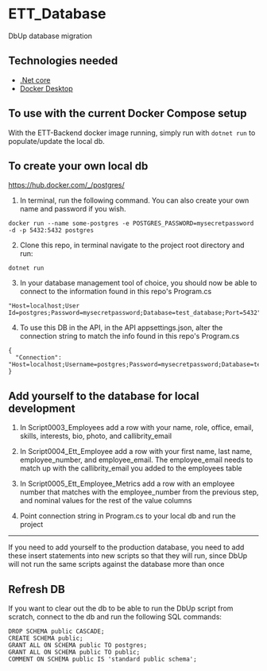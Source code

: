 # ETT_Database
DbUp database migration

## Technologies needed
- [.Net core](https://dotnet.microsoft.com/download/dotnet-core/3.1)
- [Docker Desktop](https://www.docker.com/get-started)

## To use with the current Docker Compose setup
With the ETT-Backend docker image running, simply run with `dotnet run` to populate/update the local db.

## To create your own local db
https://hub.docker.com/_/postgres/

1. In terminal, run the following command. You can also create your own name and password if you wish. 
```
docker run --name some-postgres -e POSTGRES_PASSWORD=mysecretpassword -d -p 5432:5432 postgres
```  
2. Clone this repo, in terminal navigate to the project root directory and run:
```
dotnet run
```
3. In your database management tool of choice, you should now be able to connect to the information found in this repo's Program.cs
```
"Host=localhost;User Id=postgres;Password=mysecretpassword;Database=test_database;Port=5432"
```
4. To use this DB in the API, in the API appsettings.json, alter the connection string to match the info found in this repo's Program.cs
```
{
  "Connection": "Host=localhost;Username=postgres;Password=mysecretpassword;Database=test_database"
}
```

## Add yourself to the database for local development

1. In Script0003_Employees add a row with your name, role, office, email, skills, interests, bio, photo, and callibrity_email

2. In Script0004_Ett_Employee add a row with your first name, last name, employee_number, and employee_email. The employee_email needs to match up with the callibrity_email you added to the employees table

3. In Script0005_Ett_Employee_Metrics add a row with an employee number that matches with the employee_number from the previous step, and nominal values for the rest of the value columns

4. Point connection string in Program.cs to your local db and run the project

--------------------

If you need to add yourself to the production database, you need to add these insert statements into new scripts so that they will run, since DbUp will not run the same scripts against the database more than once

## Refresh DB

If you want to clear out the db to be able to run the DbUp script from scratch, connect to the db and run the following SQL commands:
```
DROP SCHEMA public CASCADE;
CREATE SCHEMA public;
GRANT ALL ON SCHEMA public TO postgres;
GRANT ALL ON SCHEMA public TO public;
COMMENT ON SCHEMA public IS 'standard public schema';
```